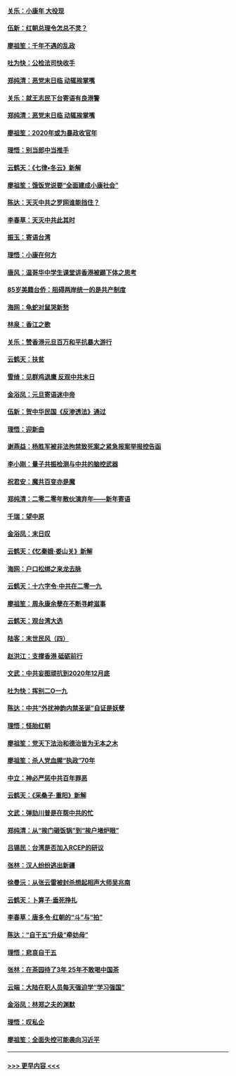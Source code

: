 #### [关乐：小康年 大役现](../pages/nsc993/n11774213.md?t=01072102) 
#### [伍新：红朝总理令怎总不灵？](../pages/nsc993/n11770813.md?t=01072102) 
#### [廖祖笙：千年不遇的乱政](../pages/nsc993/n11770373.md?t=01072102) 
#### [吐为快：公检法司快收手](../pages/nsc993/n11770359.md?t=01072102) 
#### [郑纯清：恶党末日临 动辄挨掌嘴](../pages/nsc993/n11769912.md?t=01072102) 
#### [关乐：就王志民下台寄语有良港警](../pages/nsc993/n11769903.md?t=01072102) 
#### [郑纯清：恶党末日临 动辄挨掌嘴](../pages/nsc993/n11769356.md?t=01072102) 
#### [廖祖笙：2020年或为暴政收官年](../pages/nsc993/n11768216.md?t=01072102) 
#### [理悟：别当郎中当推手](../pages/nsc993/n11768243.md?t=01072102) 
#### [云鹤天：《七律▪冬云》新解](../pages/nsc993/n11768204.md?t=01072102) 
#### [廖祖笙：饿饭党说要“全面建成小康社会”](../pages/nsc993/n11767482.md?t=01072102) 
#### [陈达：天灭中共之罗网谁能挡住？](../pages/nsc993/n11767465.md?t=01072102) 
#### [李春草：天灭中共此其时](../pages/nsc993/n11767452.md?t=01072102) 
#### [振玉：寄语台湾](../pages/nsc993/n11767432.md?t=01072102) 
#### [理悟：小康在何方](../pages/nsc993/n11767394.md?t=01072102) 
#### [唐风：温哥华中学生课堂讲香港被踢下体之思考](../pages/nsc993/n11766848.md?t=01072102) 
#### [85岁美籍台侨：阻碍两岸统一的是共产制度](../pages/nsc993/n11765043.md?t=01072102) 
#### [海网：龟蛇对鼠哭新愁](../pages/nsc993/n11764895.md?t=01072102) 
#### [林泉：香江之歌](../pages/nsc993/n11764415.md?t=01072102) 
#### [关乐：赞香港元旦百万和平抗暴大游行](../pages/nsc993/n11764382.md?t=01072102) 
#### [云鹤天：扶贫](../pages/nsc993/n11764245.md?t=01072102) 
#### [雪绮：见群鸡退鹰  反观中共末日](../pages/nsc993/n11762112.md?t=01072102) 
#### [金浴凤：元旦寄语迷中帝](../pages/nsc993/n11761788.md?t=01072102) 
#### [伍新：贺中华民国《反渗透法》通过](../pages/nsc993/n11761994.md?t=01072102) 
#### [理悟：迎新曲](../pages/nsc993/n11761152.md?t=01072102) 
#### [谢燕益：杨胜军被非法拘禁致死案之紧急报案举报控告函](../pages/nsc993/n11756134.md?t=01072102) 
#### [李小刚：量子共振检测与中共的脑控武器](../pages/nsc993/n11754518.md?t=01072102) 
#### [祝君安：魔共百变亦是魔](../pages/nsc993/n11754469.md?t=01072102) 
#### [郑纯清：二零二零年散伙演弃年——新年寄语](../pages/nsc993/n11754195.md?t=01072102) 
#### [千瑞：望中原](../pages/nsc993/n11754159.md?t=01072102) 
#### [金浴凤：末日叹](../pages/nsc993/n11752359.md?t=01072102) 
#### [云鹤天：《忆秦娥‧娄山关》新解](../pages/nsc993/n11752348.md?t=01072102) 
#### [海网：户口松绑之来龙去脉](../pages/nsc993/n11752328.md?t=01072102) 
#### [云鹤天：十六字令‧中共在二零一九](../pages/nsc993/n11752305.md?t=01072102) 
#### [廖祖笙：周永康余孽在不断寻衅滋事](../pages/nsc993/n11751013.md?t=01072102) 
#### [云鹤天：观台湾大选](../pages/nsc993/n11751007.md?t=01072102) 
#### [陆客：末世民风（四）](../pages/nsc993/n11749203.md?t=01072102) 
#### [赵洪江：支撑香港 砥砺前行](../pages/nsc993/n11748482.md?t=01072102) 
#### [文武：中共妄图顽抗到2020年12月底](../pages/nsc993/n11748446.md?t=01072102) 
#### [吐为快：挥别二O一九](../pages/nsc993/n11748411.md?t=01072102) 
#### [陈达：中共“外扰神韵内禁圣诞”自证是妖孽](../pages/nsc993/n11748226.md?t=01072102) 
#### [理悟：怪胎红朝](../pages/nsc993/n11748206.md?t=01072102) 
#### [廖祖笙：党天下法治和德治皆为无本之木](../pages/nsc993/n11748135.md?t=01072102) 
#### [廖祖笙：杀人党血腥“执政”70年](../pages/nsc993/n11745144.md?t=01072102) 
#### [中立：神必严惩中共百年罪恶](../pages/nsc993/n11744970.md?t=01072102) 
#### [云鹤天：《采桑子‧重阳》新解](../pages/nsc993/n11744948.md?t=01072102) 
#### [文武：弹劾川普是在帮中共的忙](../pages/nsc993/n11744758.md?t=01072102) 
#### [郑纯清：从“挨门砸饭锅”到“挨户堵炉眼”](../pages/nsc993/n11744745.md?t=01072102) 
#### [吕锡民：台湾是否加入RCEP的研议](../pages/nsc993/n11744701.md?t=01072102) 
#### [张林：汉人纷纷逃出新疆](../pages/nsc993/n11743530.md?t=01072102) 
#### [徐曼沅：从张云雷被封杀想起相声大师吴兆南](../pages/nsc993/n11741816.md?t=01072102) 
#### [云鹤天：卜算子‧垂死挣扎](../pages/nsc993/n11739956.md?t=01072102) 
#### [李春草：唐多令‧红朝的“斗”与“拍”](../pages/nsc993/n11739830.md?t=01072102) 
#### [陈达：“自干五”升级“牵妨母”](../pages/nsc993/n11739724.md?t=01072102) 
#### [理悟：悲哀自干五](../pages/nsc993/n11739547.md?t=01072102) 
#### [张林：在茶园待了3年 25年不敢喝中国茶](../pages/nsc993/n11739240.md?t=01072102) 
#### [云端：大陆在职人员每天强迫学“学习强国”](../pages/nsc993/n11738735.md?t=01072102) 
#### [金浴凤：林郑之夫的渊默](../pages/nsc993/n11737735.md?t=01072102) 
#### [理悟：叹私企](../pages/nsc993/n11737715.md?t=01072102) 
#### [廖祖笙：全面失控可能袭向习近平](../pages/nsc993/n11737704.md?t=01072102) 

----
#### [ >>> 更早内容 <<< ](../indexes/nsc993-earlier.md)
